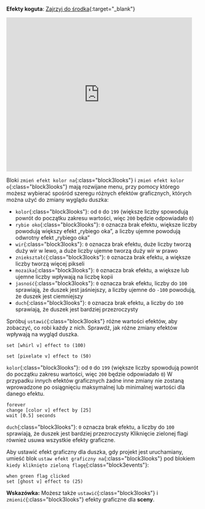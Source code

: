 **Efekty koguta**: [Zajrzyj do środka](https://scratch.mit.edu/projects/435730522/editor){:target="_blank"}

<div class="scratch-preview">
  <iframe allowtransparency="true" width="485" height="402" src="https://scratch.mit.edu/projects/embed/435730522/?autostart=false" frameborder="0"></iframe>
</div>

Bloki `zmień efekt kolor na`{:class="block3looks"} i `zmień efekt kolor o`{:class="block3looks"} mają rozwijane menu, przy pomocy którego możesz wybierać spośród szeregu różnych efektów graficznych, których można użyć do zmiany wyglądu duszka:

+ `kolor`{:class="block3looks"}: od `0` do `199` (większe liczby spowodują powrót do początku zakresu wartości, więc `200` będzie odpowiadało `0`)
+ `rybie oko`{:class="block3looks"}: `0` oznacza brak efektu, większe liczby powodują większy efekt „rybiego oka”, a liczby ujemne powodują odwrotny efekt „rybiego oka”
+ `wir`{:class="block3looks"}: `0` oznacza brak efektu, duże liczby tworzą duży wir w lewo, a duże liczby ujemne tworzą duży wir w prawo
+ `zniekształć`{:class="block3looks"}: `0` oznacza brak efektu, a większe liczby tworzą więcej pikseli
+ `mozaika`{:class="block3looks"}: `0` oznacza brak efektu, a większe lub ujemne liczby wpływają na liczbę kopii
+ `jasność`{:class="block3looks"}: `0` oznacza brak efektu, liczby do `100` sprawiają, że duszek jest jaśniejszy, a liczby ujemne do `-100` powodują, że duszek jest ciemniejszy
+ `duch`{:class="block3looks"}: `0` oznacza brak efektu, a liczby do `100` sprawiają, że duszek jest bardziej przezroczysty

Spróbuj `ustawić`{:class="block3looks"} różne wartości efektów, aby zobaczyć, co robi każdy z nich. Sprawdź, jak różne zmiany efektów wpływają na wygląd duszka.

```blocks3
set [whirl v] effect to (100)

set [pixelate v] effect to (50)
```

`kolor`{:class="block3looks"}: od `0` do `199` (większe liczby spowodują powrót do początku zakresu wartości, więc `200` będzie odpowiadało `0`) W przypadku innych efektów graficznych żadne inne zmiany nie zostaną wprowadzone po osiągnięciu maksymalnej lub minimalnej wartości dla danego efektu.

```blocks3
forever
change [color v] effect by [25]
wait [0.5] seconds
```

`duch`{:class="block3looks"}: `0` oznacza brak efektu, a liczby do `100` sprawiają, że duszek jest bardziej przezroczysty Kliknięcie zielonej flagi również usuwa wszystkie efekty graficzne.

Aby ustawić efekt graficzny dla duszka, gdy projekt jest uruchamiany, umieść blok `ustaw efekt graficzny na`{:class="block3looks"} pod blokiem `kiedy kliknięto zieloną flagę`{:class="block3events"}:

```blocks3
when green flag clicked
set [ghost v] effect to (25)
```

**Wskazówka:** Możesz także `ustawić`{:class="block3looks"} i `zmienić`{:class="block3looks"} efekty graficzne dla **sceny**.
